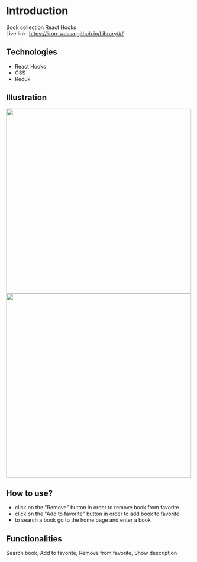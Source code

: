 # Introduction
Book collection React Hooks
<br/>
Live link: https://liron-wassa.github.io/Library/#/

## Technologies
- React Hooks
- CSS
- Redux

## Illustration
<img src="https://user-images.githubusercontent.com/56726154/98464446-ad081d80-21cb-11eb-8883-5f051da1d5ae.png" width="500"/>
<img src="https://user-images.githubusercontent.com/56726154/98464446-ad081d80-21cb-11eb-8883-5f051da1d5ae.png" width="500"/>

## How to use?
- click on the "Remove" button in order to remove book from favorite
- click on the "Add to favorite" button in order to add book to favorite
- to search a book go to the home page and enter a book

## Functionalities
 Search book, Add to favorite, Remove from favorite, Show description
